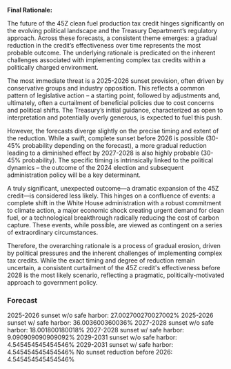 **Final Rationale:**

The future of the 45Z clean fuel production tax credit hinges significantly on the evolving political landscape and the Treasury Department’s regulatory approach. Across these forecasts, a consistent theme emerges: a gradual reduction in the credit’s effectiveness over time represents the most probable outcome. The underlying rationale is predicated on the inherent challenges associated with implementing complex tax credits within a politically charged environment.

The most immediate threat is a 2025-2026 sunset provision, often driven by conservative groups and industry opposition. This reflects a common pattern of legislative action – a starting point, followed by adjustments and, ultimately, often a curtailment of beneficial policies due to cost concerns and political shifts. The Treasury’s initial guidance, characterized as open to interpretation and potentially overly generous, is expected to fuel this push.

However, the forecasts diverge slightly on the precise timing and extent of the reduction.  While a swift, complete sunset before 2026 is possible (30-45% probability depending on the forecast), a more gradual reduction leading to a diminished effect by 2027-2028 is also highly probable (30-45% probability). The specific timing is intrinsically linked to the political dynamics – the outcome of the 2024 election and subsequent administration policy will be a key determinant.

A truly significant, unexpected outcome—a dramatic expansion of the 45Z credit—is considered less likely. This hinges on a confluence of events: a complete shift in the White House administration with a robust commitment to climate action, a major economic shock creating urgent demand for clean fuel, or a technological breakthrough radically reducing the cost of carbon capture. These events, while possible, are viewed as contingent on a series of extraordinary circumstances.

Therefore, the overarching rationale is a process of gradual erosion, driven by political pressures and the inherent challenges of implementing complex tax credits. While the exact timing and degree of reduction remain uncertain, a consistent curtailment of the 45Z credit's effectiveness before 2028 is the most likely scenario, reflecting a pragmatic, politically-motivated approach to government policy.

### Forecast

2025-2026 sunset w/o safe harbor: 27.002700270027002%
2025-2026 sunset w/ safe harbor: 36.003600360036%
2027-2028 sunset w/o safe harbor: 18.001800180018%
2027-2028 sunset w/ safe harbor: 9.090909090909092%
2029-2031 sunset w/o safe harbor: 4.545454545454546%
2029-2031 sunset w/ safe harbor: 4.545454545454546%
No sunset reduction before 2026: 4.545454545454546%